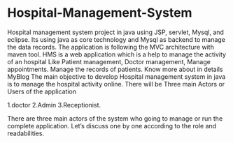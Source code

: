 # Hospital-Management-System
Hospital management system project in java using JSP, servlet, Mysql, and eclipse. Its using java as core technology and Mysql as backend to manage the data records. The application is following the MVC architecture with maven tool. HMS is a web application which is a help to manage the activity of an hospital Like Patient management, Doctor management, Manage appointments. Manage the records of patients.
Know more about in details MyBlog
The main objective to develop Hospital management system in java is to manage the hospital activity online.
There will be Three main Actors or Users of the application

1.doctor
   2.Admin
   3.Receptionist.

There are three main actors of the system who going to manage or run the complete application. Let’s discuss one by one according to the role and readabilities.
